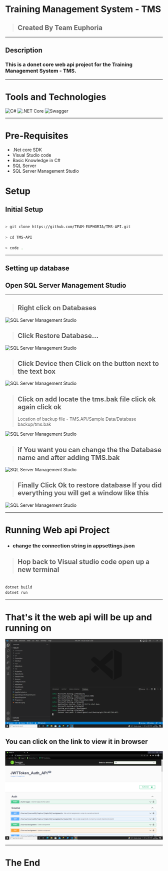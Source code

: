 # Training Management System - TMS
> ## __Created By__ Team Euphoria
---
## __Description__
### This is a donet core web api project for the Training Management System - TMS.

---
# Tools and Technologies
![C#](https://cdn-icons-png.flaticon.com/128/6132/6132221.png "C# programming language")
![.NET Core](https://upload.wikimedia.org/wikipedia/commons/thumb/e/ee/.NET_Core_Logo.svg/128px-.NET_Core_Logo.svg.png "CSS 3")
![Swagger](https://cdn.icon-icons.com/icons2/2107/PNG/128/file_type_swagger_icon_130134.png "swagger")

---
# Pre-Requisites

- .Net core SDK
- Visual Studio code
- Basic Knowledge in C#
- SQL Server
- SQL Server Management Studio

# Setup

## Initial Setup

```bash

> git clone https://github.com/TEAM-EUPHORIA/TMS-API.git

> cd TMS-API

> code .
````

---

## Setting up database

## Open __SQL Server Management Studio__
---
> ## Right click on Databases 

![SQL Server Management Studio](./images/Screenshot%20(2).png)

> ## Click Restore Database...

![SQL Server Management Studio](./images/Screenshot%20(3).png)

> ## Click Device then Click on the button next to the text box

![SQL Server Management Studio](./images/Screenshot%20(4).png)

> ## Click on add locate the tms.bak file click ok again click ok
> Location of backup file - TMS.API/Sample Data/Database backup/tms.bak

![SQL Server Management Studio](./images/Screenshot%20(4).png)

> ## if You want you can change the the Database name and after adding TMS.bak

![SQL Server Management Studio](./images/Screenshot%20(5).png)

> ## Finally Click Ok to restore database If you did everything you will get a window like this

![SQL Server Management Studio](./images/Screenshot%20(6).png)

---

# Running Web api Project
- ### change the connection string in __appsettings.json__

> ## Hop back to Visual studio code open up a new terminal

```bash

dotnet build
dotnet run

```

---
# That's it the web api will be up and running on

![Terminal](./images/Screenshot%20(7).png)

## You can click on the link to view it in browser

![Swagger Output](./images/Screenshot%20(8).png)

---
# The End
